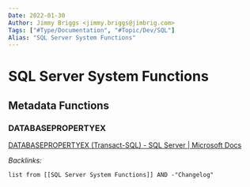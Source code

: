 ```yaml
---
Date: 2022-01-30
Author: Jimmy Briggs <jimmy.briggs@jimbrig.com>
Tags: ["#Type/Documentation", "#Topic/Dev/SQL"]
Alias: "SQL Server System Functions"
---
```


# SQL Server System Functions

## Metadata Functions

### DATABASEPROPERTYEX

[DATABASEPROPERTYEX (Transact-SQL) - SQL Server | Microsoft Docs](https://docs.microsoft.com/en-us/sql/t-sql/functions/databasepropertyex-transact-sql?view=sql-server-ver15)

*Backlinks:*

```dataview
list from [[SQL Server System Functions]] AND -"Changelog"
```